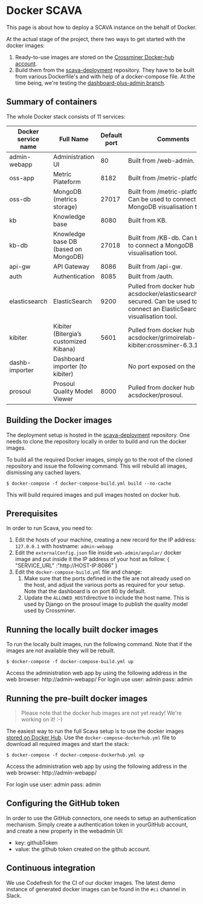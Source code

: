
# Docker SCAVA

This page is about how to deploy a SCAVA instance on the behalf of Docker.

At the actual stage of the project, there two ways to get started with the docker images:
1. Ready-to-use images are stored on the [Crossminer Docker-hub account](https://hub.docker.com/u/crossminer/).
1. Build them from the [scava-deployment](https://github.com/crossminer/scava-deployment) repository. They have to be built from various Dockerfile's and with help of a docker-compose file. At the time being, we're testing the [dashboard-plus-admin branch](https://github.com/crossminer/scava-deployment/tree/dashboard-plus-admin).

## Summary of containers

The whole Docker stack consists of 11 services:

|Docker service name|Full Name|Default port| Comments |
|---|---|---|---|
|admin-webapp|Administration UI| 80 | Built from /web-admin. |
|oss-app|Metric Plateform| 8182 | Built from /metric-platform. |
|oss-db|MongoDB (metrics storage)| 27017 | Built from /metric-platform. Can be used to connect a MongoDB visualisation tool. |
|kb|Knowledge base| 8080 | Built from KB. |
|kb-db|Knowledge base DB (based on MongoDB)| 27018 | Built from /KB-db. Can be used to connect a MongoDB visualisation tool. |
|api-gw|API Gateway| 8086 | Built from /api-gw. |
|auth|Authentication| 8085 | Built from /auth. |
|elasticsearch|ElasticSearch| 9200 | Pulled from docker hub acsdocker/elasticsearch:6.3.1-secured. Can be used to connect an ElasticSearch visualisation tool. |
|kibiter|Kibiter (Bitergia’s customized Kibana)| 5601 | Pulled from docker hub acsdocker/grimoirelab-kibiter:crossminer-6.3.1 |
|dashb-importer|Dashboard importer (to kibiter)| | No port exposed on the host. |
|prosoul|Prosoul Quality Model Viewer| 8000 | Pulled from docker hub acsdocker/prosoul. |

## Building the Docker images

The deployment setup is hosted in the [scava-deployment](https://github.com/crossminer/scava-deployment) repository. One needs to clone the repository locally in order to build and run the docker images.

To build all the required Docker images, simply go to the root of the cloned repository and issue the following command. This will rebuild all images, dismissing any cached layers.

```
$ docker-compose -f docker-compose-build.yml build --no-cache
```
This will build required images and pull images hosted on docker hub.

## Prerequisites

In order to run Scava, you need to:

1. Edit the hosts of your machine, creating a new record for the IP address: `127.0.0.1` with hostname: `admin-webapp`
1. Edit the `externalConfig.json` file inside `web-admin/angular/` docker image and put inside it the IP address of your host as follow:
   {
    "SERVICE_URL" :"http://HOST-IP:8086"
   }
1. Edit the `docker-compose-build.yml` file and change:
    1. Make sure that the ports defined in the file are not already used on the host, and adjust the various ports as required for your setup. Note that the dashboard is on port 80 by default.
    1. Update the `ALLOWED_HOST`directive to include the host name. This is used by Django on the prosoul image to publish the quality model used by Crossminer.

## Running the locally built docker images

To run the locally built images, run the following command. Note that if the images are not available they will be rebuilt.

```
$ docker-compose -f docker-compose-build.yml up
```

Access the administration web app by using the following address in the web browser: http://admin-webapp/
For login use user: admin  pass: admin

## Running the pre-built docker images

> Please note that the docker hub images are not yet ready! We're working on it! :-)

The easiest way to run the full Scava setup is to use the docker images [stored on Docker Hub](https://hub.docker.com/r/crossminer/). Use the `docker-compose-dockerhub.yml` file to download all required images and start the stack:

```
$ docker-compose -f docker-compose-dockerhub.yml up
```
Access the administration web app by using the following address in the web browser: http://admin-webapp/

For login use user: admin  pass: admin

## Configuring the GitHub token

In order to use the GitHub connectors, one needs to setup an authentication mechanism. Simply create a authentication token in yourGitHub account, and create a new property in the webadmin UI:

* key: githubToken
* value: the github token created on the github account.

## Continuous integration

We use Codefresh for the CI of our docker images. The latest demo instance of generated docker images can be found in the `#ci` channel in Slack.
